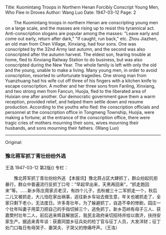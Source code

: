 Title: Kuomintang Troops in Northern Henan Forcibly Conscript Young Men, Who Flee in Droves
Author: Wang Luo
Date: 1947-03-12
Page: 2

　　The Kuomintang troops in northern Henan are conscripting young men on a large scale, and the masses are rising up to resist this tyrannical act. Anti-conscription slogans are popular among the masses: "Leave early and come out early, return after dark," "If caught, run back," etc. Zhou Jiazhen, an old man from Chen Village, Xinxiang, had four sons. One was conscripted by the 32nd Army last autumn, and the second was also conscripted after the autumn harvest. The eldest son, fearing trouble at home, fled to Xinxiang Railway Station to do business, but was also conscripted during the New Year. The whole family is left with only the old and the young, unable to make a living. Many young men, in order to avoid conscription, resorted to unfortunate tragedies. One strong man from Yuanzhuang had his wife cut off three of his fingers with a kitchen knife to escape conscription. A mother and her three sons from Fanling, Xinxiang, and two strong men from Fancun, Huojia, fled to the liberated area of Huixian one after another. Our democratic government gave them a warm reception, provided relief, and helped them settle down and resume production. According to the youths who fled: the conscription officials and personnel at the conscription office in Tongmeng Township, Huojia, were making a fortune; at the entrance of the conscription office, there were tragic cries of mothers mourning their sons, wives mourning their husbands, and sons mourning their fathers. (Wang Luo)



<hr /> 

Original: 


### 豫北蒋军抓丁青壮纷纷外逃
王洛
1947-03-12
第2版()
专栏：

　　豫北蒋军抓丁青壮纷纷外逃
    【本报讯】豫北蒋占区大肆抓丁，群众纷起抗拒暴行，群众中普遍流行反抓丁口号：“早起早出来，天黑再回来”，“抓走跑回来”等。……新乡陈庄周家贞老汉，有四个儿子，去秋被三十二军抓走一个，秋后二儿又被抓走，大儿怕在家出祸事，逃往新乡车站去做生意，年关也被抓走了，全家只剩下老小，无法度日。许多青壮年，为了躲避抓丁，自造不幸的惨剧，园庄一个壮年叫妻子用菜刀把自己的手指切掉三个，逃免抓丁。新乡范岭有母子三人、获嘉樊村壮年二人，前后逃来辉县解放区，我民主政府亲切招待并给以救济，扶持安家生产。据逃来青年谈：获嘉同盟乡征兵处的检丁官与征丁人员，大发洋财；征丁处门口每日有母哭子、妻哭夫、子哭父的惨痛呼声。（王洛）
